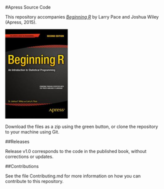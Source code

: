 #Apress Source Code

This repository accompanies [*Beginning R*](http://www.apress.com/9781484203743) by Larry Pace and Joshua Wiley (Apress, 2015).

![Cover image](9781484203743.jpg)

Download the files as a zip using the green button, or clone the repository to your machine using Git.

##Releases

Release v1.0 corresponds to the code in the published book, without corrections or updates.

##Contributions

See the file Contributing.md for more information on how you can contribute to this repository.
